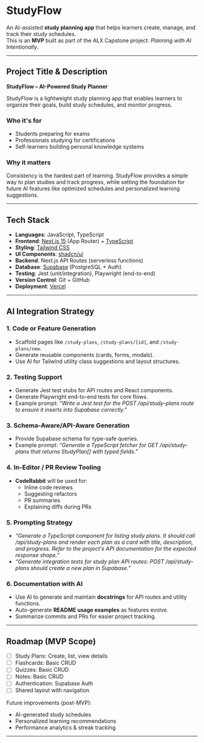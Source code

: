 # StudyFlow

An AI-assisted **study planning app** that helps learners create, manage, and track their study schedules.  
This is an **MVP** built as part of the ALX Capstone project: *Planning with AI Intentionally*.

---

##  Project Title & Description

**StudyFlow – AI-Powered Study Planner**

StudyFlow is a lightweight study planning app that enables learners to organize their goals, build study schedules, and monitor progress.  

### Who it's for
- Students preparing for exams
- Professionals studying for certifications
- Self-learners building personal knowledge systems

### Why it matters
Consistency is the hardest part of learning. StudyFlow provides a simple way to plan studies and track progress, while setting the foundation for future AI features like optimized schedules and personalized learning suggestions.

---

##  Tech Stack
- **Languages**: JavaScript, TypeScript
- **Frontend**: [Next.js 15](https://nextjs.org/) (App Router) + [TypeScript](https://www.typescriptlang.org/)  
- **Styling**: [Tailwind CSS](https://tailwindcss.com/)  
- **UI Components**: [shadcn/ui](https://ui.shadcn.com/)  
- **Backend**: Next.js API Routes (serverless functions)  
- **Database**: [Supabase](https://supabase.com/) (PostgreSQL + Auth)  
- **Testing**: Jest (unit/integration), Playwright (end-to-end)  
- **Version Control**: Git + GitHub  
- **Deployment**: [Vercel](https://vercel.com/)

---

##  AI Integration Strategy

### 1. Code or Feature Generation
- Scaffold pages like `/study-plans`, `/study-plans/[id]`, and `/study-plans/new`.
- Generate reusable components (cards, forms, modals).
- Use AI for Tailwind utility class suggestions and layout structures.

### 2. Testing Support
- Generate Jest test stubs for API routes and React components.
- Generate Playwright end-to-end tests for core flows.
- Example prompt: *“Write a Jest test for the POST /api/study-plans route to ensure it inserts into Supabase correctly.”*

### 3. Schema-Aware/API-Aware Generation
- Provide Supabase schema for type-safe queries.
- Example prompt: *“Generate a TypeScript fetcher for GET /api/study-plans that returns StudyPlan[] with typed fields.”*

### 4. In-Editor / PR Review Tooling
- **CodeRabbit** will be used for:
  - Inline code reviews
  - Suggesting refactors
  - PR summaries
  - Explaining diffs during PRs

### 5. Prompting Strategy
- *“Generate a TypeScript component for listing study plans. It should call /api/study-plans and render each plan as a card with title, description, and progress. Refer to the project's API documentation for the expected response shape.”*
- *“Generate integration tests for study plan API routes: POST /api/study-plans should create a new plan in Supabase.”*

### 6. Documentation with AI
- Use AI to generate and maintain **docstrings** for API routes and utility functions.  
- Auto-generate **README usage examples** as features evolve.  
- Summarize commits and PRs for easier project tracking.  

---

##  Roadmap (MVP Scope)

- [ ] Study Plans: Create, list, view details
- [ ] Flashcards: Basic CRUD
- [ ] Quizzes: Basic CRUD
- [ ] Notes: Basic CRUD
- [ ] Authentication: Supabase Auth
- [ ] Shared layout with navigation

Future improvements (post-MVP):  
- AI-generated study schedules  
- Personalized learning recommendations  
- Performance analytics & streak tracking  

---